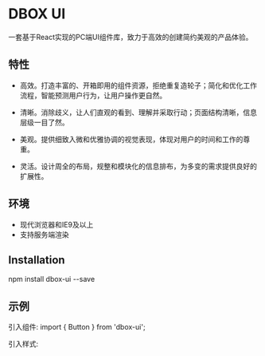 # DBOX UI
一套基于React实现的PC端UI组件库，致力于高效的创建简约美观的产品体验。

## 特性

+ 高效。打造丰富的、开箱即用的组件资源，拒绝重复造轮子；简化和优化工作流程，智能预测用户行为，让用户操作更自然。

+ 清晰。消除歧义，让人们直观的看到、理解并采取行动；页面结构清晰，信息层级一目了然。

+ 美观。提供细致入微和优雅​​协调的视觉表现，体现对用户的时间和工作的尊重。

+ 灵活。设计周全的布局，规整和模块化的信息排布，为多变的需求提供良好的扩展性。

## 环境

+ 现代浏览器和IE9及以上
+ 支持服务端渲染

## Installation
npm install dbox-ui --save

## 示例
引入组件:
import { Button } from 'dbox-ui';

引入样式:
